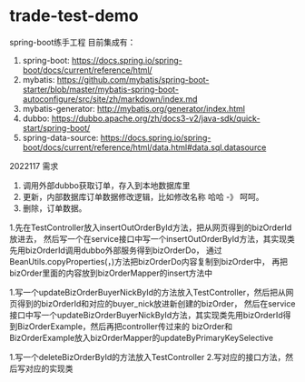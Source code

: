# trade-test-demo

spring-boot练手工程
目前集成有：
1. spring-boot: https://docs.spring.io/spring-boot/docs/current/reference/html/
2. mybatis: https://github.com/mybatis/spring-boot-starter/blob/master/mybatis-spring-boot-autoconfigure/src/site/zh/markdown/index.md
3. mybatis-generator: http://mybatis.org/generator/index.html
4. dubbo: https://dubbo.apache.org/zh/docs3-v2/java-sdk/quick-start/spring-boot/
5. spring-data-source: https://docs.spring.io/spring-boot/docs/current/reference/html/data.html#data.sql.datasource


2022117 需求 
1. 调用外部dubbo获取订单，存入到本地数据库里
2. 更新，内部数据库订单数据修改逻辑，比如修改名称 哈哈 -》 呵呵。
3. 删除，订单数据。




1.先在TestController放入insertOutOrderById方法，把从网页得到的bizOrderId放进去，
然后写一个在service接口中写一个insertOutOrderById方法，其实现类先用bizOrderId调用dubbo外部服务得到bizOrderDo， 
通过BeanUtils.copyProperties(，)方法把bizOrderDo内容复制到bizOrder中，
再把bizOrder里面的内容放到bizOrderMapper的insert方法中

1.写一个updateBizOrderBuyerNickById的方法放入TestController，然后把从网页得到的bizOrderId和对应的buyer_nick放进新创建的bizOrder，
然后在service接口中写一个updateBizOrderBuyerNickById方法，其实现类先用bizOrderId得到BizOrderExample，然后再把controller传过来的
bizOrder和BizOrderExample放入bizOrderMapper的updateByPrimaryKeySelective

1.写一个deleteBizOrderById的方法放入TestController
2.写对应的接口方法，然后写对应的实现类